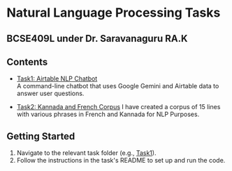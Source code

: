 # Natural Language Processing Tasks
## BCSE409L under Dr. Saravanaguru RA.K

## Contents

- [Task1: Airtable NLP Chatbot](./Task1/README.md)  
  A command-line chatbot that uses Google Gemini and Airtable data to answer user questions.

- [Task2: Kannada and French Corpus](./Task2)
  I have created a corpus of 15 lines with various phrases in French and Kannada for NLP Purposes.

## Getting Started

1. Navigate to the relevant task folder (e.g., [Task1](./Task1)).
2. Follow the instructions in the task's README to set up and run the code.

